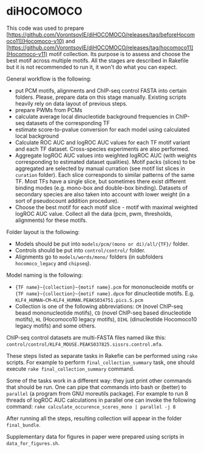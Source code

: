 # diHOCOMOCO
This code was used to prepare [https://github.com/VorontsovIE/diHOCOMOCO/releases/tag/beforeHocomoco11](Hocomoco-v10) and [https://github.com/VorontsovIE/diHOCOMOCO/releases/tag/hocomoco11](Hocomoco-v11) motif collection.
Its purpose is to assess and choose the best motif across multiple motifs. All the stages are described in Rakefile but it is not recommended to run it, it won't do what you can expect.

General workflow is the following:
* put PCM motifs, alignments and ChIP-seq control FASTA into certain folders. Please, prepare data on this stage manually.
Existing scripts heavily rely on data layout of previous steps.
* prepare PWMs from PCMs
* calculate average local dinucleotide background frequencies in ChIP-seq datasets of the corresponding TF
* estimate score-to-pvalue conversion for each model using calculated local background
* Calculate ROC AUC and logROC AUC values for each TF motif variant and each TF dataset. Cross-species experiments are also performed.
* Aggregate logROC AUC values into weighted logROC AUC (with weights corresponding to estimated dataset qualities). 
Motif packs (slices) to be aggregated are selected by manual curration (see motif list slices in `curation` folder).
Each slice corresponds to similar patterns of the same TF. 
Most TFs have a single slice, but sometimes there exist different binding modes (e.g. mono-box and double-box binding).
Datasets of secondary species are also taken into account with lower weight (in a sort of pseudocount addition procedure).
* Choose the best motif for each motif slice - motif with maximal weighted logROC AUC value. Collect all the data (pcm, pwm, thresholds, alignments) for these motifs.

Folder layout is the following:
* Models should be put into `models/pcm/(mono or di)/all/{TF}/` folder.
* Controls should be put into `control/control/` folder.
* Alignments go to `models/words/mono/` folders (in subfolders `hocomoco_legacy` and `chipseq`).

Model naming is the following:
* `{TF name}~{collection}~{motif name}.pcm` for mononucleoide motifs or `{TF name}~{collection}~{motif name}.dpcm` for dinucleotide motifs.
E.g. `KLF4_HUMAN~CM~KLF4_HUMAN.PEAKS034751.pics.S.pcm`
* Collection is one of the following abbreviations: 
`CM` (novel ChIP-seq beasd mononucleotide motifs), 
`CD` (novel ChIP-seq based dinucleotide motifs), 
`HL` (Hocomoco10 legacy motifs), 
`DIHL` (dinucleotide Hocomoco10 legacy motifs) and some others.

ChIP-seq control datasets are multi-FASTA files named like this: `control/control/KLF4_MOUSE.PEAKS037825.sissrs.control.mfa`.

These steps listed as separate tasks in Rakefie can be performed using `rake` scripts.
For example to perform `final_collection_summary` task, one should execute `rake final_collection_summary` command.

Some of the tasks work in a different way: they just print other commands that should be run.
One can pipe that commands into bash or (better) to `parallel` (a program from GNU moreutils package).
For example to run 8 threads of logROC AUC calculations in parallel one can invoke the following command:
`rake calculate_occurence_scores_mono | parallel -j 8`

After running all the steps, resulting collection will appear in the folder `final_bundle`.

Supplementary data for figures in paper were prepared using scripts in `data_for_figures.sh`.
